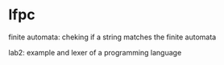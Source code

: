 # lfpc

finite automata:
  cheking if a string matches the finite automata

lab2:
  example and lexer of  a programming language
